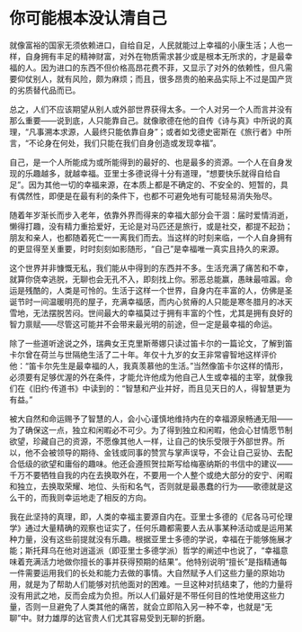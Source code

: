<link href="../../../../css/style.css" rel="stylesheet" type="text/css" />

# 你可能根本没认清自己

<div class="p">

就像富裕的国家无须依赖进口，自给自足，人民就能过上幸福的小康生活；人也一样，自身拥有丰足的精神财富，对外在物质需求甚少或是根本无所求的，才是最幸福的人。因为进口的东西不但价格高昂花费不菲，又显示了对外的依赖性，但凡需要仰仗别人，就有风险，颇为麻烦；而且，很多昂贵的舶来品实际上不过是国产货的劣质替代品而已。

总之，人们不应该期望从别人或外部世界获得太多。一个人对另一个人而言并没有那么重要——说到底，人只能靠自己。就像歌德在他的自传《诗与真》中所说的真理，“凡事溯本求源，人最终只能依靠自身”；或者如戈德史密斯在《旅行者》中所言，“不论身在何处，我们只能在我们自身创造或发现幸福”。

自己，是一个人所能成为或所能得到的最好的、也是最多的资源。一个人在自身发现的乐趣越多，就越幸福。亚里士多德说得十分有道理，“想要快乐就得自给自足”。因为其他一切的幸福来源，在本质上都是不确定的、不安全的、短暂的，具有偶然性，即便是在最有利的条件下，也都不可避免地有可能轻易消失殆尽。

随着年岁渐长而步入老年，依靠外界而得来的幸福大部分会干涸：届时爱情消逝，懒得打趣，没有精力重拾爱好，无论是对马匹还是旅行，或是社交，都提不起劲；朋友和亲人，也都随着死亡一一离我们而去。当这样的时刻来临，一个人自身拥有的更显得至关重要，时时刻刻如影随形，“自己”是幸福唯一真实且持久的来源。

这个世界并非慷慨无私，我们能从中得到的东西并不多。生活充满了痛苦和不幸，就算你侥幸逃脱，无聊也会无孔不入，即刻找上你。邪恶总能赢，愚昧最喧嚣。命运是残酷的，人类是可怜的。生活于这样一个世界，自身内在丰富的人，仿佛是圣诞节时一间温暖明亮的屋子，充满幸福感，而内心贫瘠的人只能是寒冬腊月的冰天雪地，无法摆脱苦闷。世间最大的幸福莫过于拥有丰富的个性，尤其是拥有良好的智力禀赋——尽管这可能并不会带来最光明的前途，但一定是最幸福的命运。

除了一些道听途说之外，瑞典女王克里斯蒂娜只读过笛卡尔的一篇论文，了解到笛卡尔曾在荷兰与世隔绝生活了二十年。年仅十九岁的女王非常睿智地这样评价他：“笛卡尔先生是最幸福的人，我真羡慕他的生活。”当然像笛卡尔这样的情形，必须要有足够优渥的外在条件，才能允许他成为他自己人生或幸福的主宰，就像我们在《旧约·传道书》中读到的：“智慧和产业并好，而且见天日的人，得智慧更为有益。”

被大自然和命运赐予了智慧的人，会小心谨慎地维持内在的幸福源泉畅通无阻——为了确保这一点，独立和闲暇必不可少。为了得到独立和闲暇，他会心甘情愿节制欲望，珍藏自己的资源，不愿像其他人一样，让自己的快乐受限于外部世界。所以，他不会被领导的期待、金钱或同事的赞赏与掌声误导，不会让自己妥协、去配合低级的欲望和庸俗的趣味。他还会遵照贺拉斯写给梅塞纳斯的书信中的建议——千万不要牺牲自我的内在去换取外在，不要用一个人整个或绝大部分的安宁、闲暇和独立，去换取荣耀、地位、头衔和名气，否则就是最愚蠢的行为——歌德就是这么干的，而我则幸运地走了相反的方向。

我在此坚持的真理，即，人类的幸福主要源自内在。亚里士多德的《尼各马可伦理学》通过大量精确的观察也证实了，任何乐趣都需要人去从事某种活动或是运用某种力量，没有这些前提就没有乐趣。根据亚里士多德的学说，幸福在于能够施展才能；斯托拜乌在他对逍遥派（即亚里士多德学派）哲学的阐述中也说了，“幸福意味着充满活力地做你擅长的事并获得预期的结果”。他特别说明“擅长”是指精通每一件需要运用我们的长处和能力去做的事情。大自然赋予人们这些力量的原始功用，就是为了帮助人们能够对抗他面对的困难。一旦这种对抗结束了，他的力量将没有用武之地，反而会成为负担。所以人们最好是不带任何目的性地使用这些力量，否则一旦避免了人类其他的痛苦，就会立即陷入另一种不幸，也就是“无聊”中。财力雄厚的达官贵人们尤其容易受到无聊的折磨。


